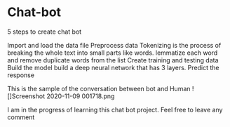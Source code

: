 # Chat-bot

5 steps to create chat bot 


Import and load the data file
Preprocess data
 Tokenizing is the process of breaking the whole text into small parts like words.
 lemmatize each word and remove duplicate words from the list
Create training and testing data
Build the model
    build a deep neural network that has 3 layers.
Predict the response


This is the sample of the conversation between bot and Human 
![]Screenshot 2020-11-09 001718.png

I am in the progress of learning this chat bot project. Feel free to leave any comment 

